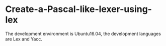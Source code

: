 # Create-a-Pascal-like-lexer-using-lex

The development environment is Ubuntu16.04, the development languages are Lex and Yacc.
